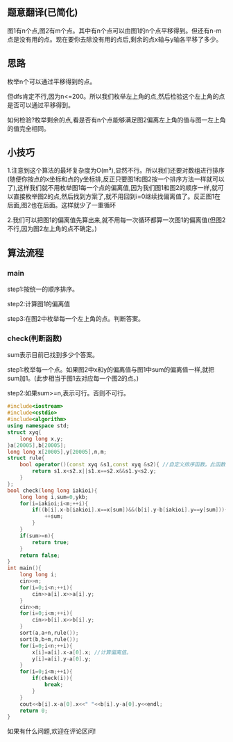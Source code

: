 ## 题意翻译(已简化)

图1有n个点,图2有m个点。其中有n个点可以由图1的n个点平移得到。但还有n-m点是没有用的点。现在要你去除没有用的点后,剩余的点x轴与y轴各平移了多少。

## 思路
枚举n个可以通过平移得到的点。

但dfs肯定不行,因为n<=200。所以我们枚举左上角的点,然后检验这个左上角的点是否可以通过平移得到。

如何检验?枚举剩余的点,看是否有n个点能够满足图2偏离左上角的值与图一左上角的值完全相同。

## 小技巧
1.注意到这个算法的最坏复杂度为O(m³),显然不行。所以我们还要对数组进行排序(随便你按点的x坐标和点的y坐标排,反正只要图1和图2按一个排序方法一样就可以了),这样我们就不用枚举图1每一个点的偏离值,因为我们图1和图2的顺序一样,就可以直接枚举图2的点,然后找到方案了,就不用回到i=0继续找偏离值了。反正图1在后面,图2也在后面。这样就少了一重循环

2.我们可以把图1的偏离值先算出来,就不用每一次循环都算一次图1的偏离值(但图2不行,因为图2左上角的点不确定。)
## 算法流程
### main
step1:按统一的顺序排序。

step2:计算图1的偏离值

step3:在图2中枚举每一个左上角的点。判断答案。
### check(判断函数)
sum表示目前已找到多少个答案。

step1:枚举每一个点。如果图2中x和y的偏离值与图1中sum的偏离值一样,就把sum加1。(此步相当于图1去对应每一个图2的点。)

step2:如果sum>=n,表示可行。否则不可行。
```cpp
#include<iostream>
#include<cstdio>
#include<algorithm>
using namespace std;
struct xyq{
	long long x,y;
}a[20005],b[20005];
long long x[20005],y[20005],n,m;
struct rule{
	bool operator()(const xyq &s1,const xyq &s2){ //自定义排序函数。此函数表示先按x排序,x一样再按y排序。
		return s1.x<s2.x||s1.x==s2.x&&s1.y<s2.y;
	}
};
bool check(long long iakioi){
	long long i,sum=0,ykb;
	for(i=iakioi;i<m;++i){
		if((b[i].x-b[iakioi].x==x[sum])&&(b[i].y-b[iakioi].y==y[sum])){ //与偏离值完全一样
			++sum;
		}
	}
	if(sum>=n){
		return true;
	}
	return false;
}
int main(){
	long long i;
	cin>>n;
	for(i=0;i<n;++i){
		cin>>a[i].x>>a[i].y;
	}
	cin>>m;
	for(i=0;i<m;++i){
		cin>>b[i].x>>b[i].y;
	}
	sort(a,a+n,rule());
	sort(b,b+m,rule());
	for(i=0;i<n;++i){
		x[i]=a[i].x-a[0].x; //计算偏离值。
		y[i]=a[i].y-a[0].y;
	}
	for(i=0;i<m;++i){
		if(check(i)){
			break;
		}
	}
	cout<<b[i].x-a[0].x<<" "<<b[i].y-a[0].y<<endl;
	return 0;
}
```
如果有什么问题,欢迎在评论区问!
